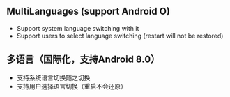## MultiLanguages (support Android O)
- Support system language switching with it
- Support users to select language switching (restart will not be restored)

## 多语言（国际化，支持Android 8.0）
- 支持系统语言切换随之切换
- 支持用户选择语言切换（重启不会还原）
